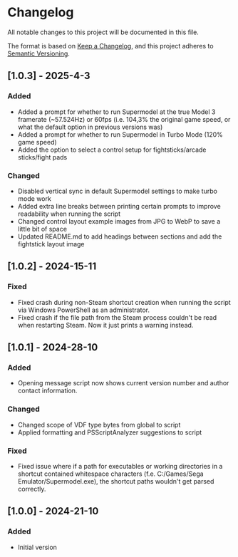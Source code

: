 # Changelog

All notable changes to this project will be documented in this file.

The format is based on [Keep a Changelog](https://keepachangelog.com/en/1.1.0/),
and this project adheres to [Semantic Versioning](https://semver.org/spec/v2.0.0.html).

## [1.0.3] - 2025-4-3

### Added

- Added a prompt for whether to run Supermodel at the true Model 3 framerate (~57.524Hz) or 60fps (i.e. 104,3% the original game speed, or what the default option in previous versions was)
- Added a prompt for whether to run Supermodel in Turbo Mode (120% game speed)
- Added the option to select a control setup for fightsticks/arcade sticks/fight pads

### Changed

- Disabled vertical sync in default Supermodel settings to make turbo mode work
- Added extra line breaks between printing certain prompts to improve readability when running the script
- Changed control layout example images from JPG to WebP to save a little bit of space
- Updated README.md to add headings between sections and add the fightstick layout image

## [1.0.2] - 2024-15-11

### Fixed

- Fixed crash during non-Steam shortcut creation when running the script via
Windows PowerShell as an administrator.
- Fixed crash if the file path from the Steam process couldn't be read when
restarting Steam. Now it just prints a warning instead.

## [1.0.1] - 2024-28-10

### Added

- Opening message script now shows current version number and author contact information.

### Changed

- Changed scope of VDF type bytes from global to script
- Applied formatting and PSScriptAnalyzer suggestions to script

### Fixed

- Fixed issue where if a path for executables or working directories in a shortcut
contained whitespace characters (f.e. C:/Games/Sega Emulator/Supermodel.exe), the
shortcut paths wouldn't get parsed correctly.

## [1.0.0] - 2024-21-10

### Added

- Initial version
